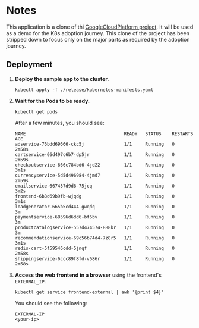# Notes

This application is a clone of thi [GoogleCloudPlatform project](https://github.com/GoogleCloudPlatform/microservices-demo). It will be used as a demo for the K8s adoption journey. This clone of the project has been stripped down to focus only on the major parts as required by the adoption journey.

## Deployment

1. **Deploy the sample app to the cluster.**

    ```shell
    kubectl apply -f ./release/kubernetes-manifests.yaml
    ```

2. **Wait for the Pods to be ready.**

    ```shell
    kubectl get pods
    ```

    After a few minutes, you should see:

    ```text
    NAME                                     READY   STATUS    RESTARTS   AGE
    adservice-76bdd69666-ckc5j               1/1     Running   0          2m58s
    cartservice-66d497c6b7-dp5jr             1/1     Running   0          2m59s
    checkoutservice-666c784bd6-4jd22         1/1     Running   0          3m1s
    currencyservice-5d5d496984-4jmd7         1/1     Running   0          2m59s
    emailservice-667457d9d6-75jcq            1/1     Running   0          3m2s
    frontend-6b8d69b9fb-wjqdg                1/1     Running   0          3m1s
    loadgenerator-665b5cd444-gwqdq           1/1     Running   0          3m
    paymentservice-68596d6dd6-bf6bv          1/1     Running   0          3m
    productcatalogservice-557d474574-888kr   1/1     Running   0          3m
    recommendationservice-69c56b74d4-7z8r5   1/1     Running   0          3m1s
    redis-cart-5f59546cdd-5jnqf              1/1     Running   0          2m58s
    shippingservice-6ccc89f8fd-v686r         1/1     Running   0          2m58s
    ```

3. **Access the web frontend in a browser** using the frontend's `EXTERNAL_IP`.

    ```shell
    kubectl get service frontend-external | awk '{print $4}'
    ```

    You should see the following:

    ```text
    EXTERNAL-IP
    <your-ip>
    ```

